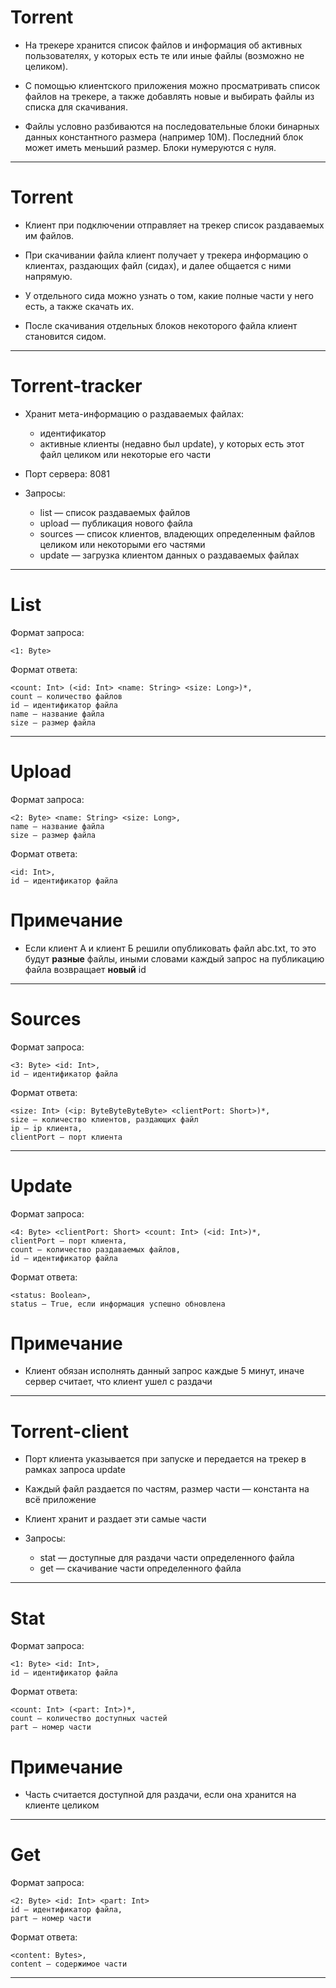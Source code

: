 # Torrent

* На трекере хранится список файлов и информация об активных пользователях, у которых есть те или иные файлы (возможно не целиком).

* С помощью клиентского приложения можно просматривать список файлов на трекере, а также добавлять новые и выбирать файлы из списка для скачивания.

* Файлы условно разбиваются на последовательные блоки бинарных данных константного размера (например 10M). Последний блок может иметь меньший размер. Блоки нумеруются с нуля.

---

# Torrent

* Клиент при подключении отправляет на трекер список раздаваемых им файлов.

* При скачивании файла клиент получает у трекера информацию о клиентах, раздающих файл (сидах), и далее общается с ними напрямую.

* У отдельного сида можно узнать о том, какие полные части у него есть, а также скачать их.

* После скачивания отдельных блоков некоторого файла клиент становится сидом.

---

# Torrent-tracker

* Хранит мета-информацию о раздаваемых файлах:
    * идентификатор
    * активные клиенты (недавно был update), у которых есть этот файл целиком или некоторые его части
    
* Порт сервера: 8081
    
* Запросы:
    * list — список раздаваемых файлов
    * upload — публикация нового файла
    * sources — список клиентов, владеющих определенным файлов целиком или некоторыми его частями
    * update — загрузка клиентом данных о раздаваемых файлах 
    
---

# List

Формат запроса:

    <1: Byte>
Формат ответа:

    <count: Int> (<id: Int> <name: String> <size: Long>)*,
    count — количество файлов
    id — идентификатор файла
    name — название файла
    size — размер файла
    
---

# Upload

Формат запроса:

    <2: Byte> <name: String> <size: Long>,
    name — название файла
    size — размер файла
Формат ответа:

    <id: Int>,
    id — идентификатор файла
    
# Примечание

* Если клиент А и клиент Б решили опубликовать файл abc.txt, то это будут **разные** файлы, иными словами каждый запрос на публикацию файла возвращает **новый** id

---

# Sources

Формат запроса:

    <3: Byte> <id: Int>,
    id — идентификатор файла
Формат ответа:

    <size: Int> (<ip: ByteByteByteByte> <clientPort: Short>)*,
    size — количество клиентов, раздающих файл
    ip — ip клиента,
    clientPort — порт клиента

---

# Update

Формат запроса:

    <4: Byte> <clientPort: Short> <count: Int> (<id: Int>)*,
    clientPort — порт клиента,
    count — количество раздаваемых файлов,
    id — идентификатор файла
Формат ответа:

    <status: Boolean>,
    status — True, если информация успешно обновлена
    
# Примечание

* Клиент обязан исполнять данный запрос каждые 5 минут, иначе сервер считает, что клиент ушел с раздачи

---

# Torrent-client

* Порт клиента указывается при запуске и передается на трекер в рамках запроса update

* Каждый файл раздается по частям, размер части — константа на всё приложение

* Клиент хранит и раздает эти самые части

* Запросы:
    * stat — доступные для раздачи части определенного файла
    * get — скачивание части определенного файла
    
---

# Stat

Формат запроса:

    <1: Byte> <id: Int>,
    id — идентификатор файла
Формат ответа:

    <count: Int> (<part: Int>)*,
    count — количество доступных частей
    part — номер части
    
# Примечание

* Часть считается доступной для раздачи, если она хранится на клиенте целиком

---

# Get

Формат запроса:

    <2: Byte> <id: Int> <part: Int>
    id — идентификатор файла,
    part — номер части 
Формат ответа:
    
    <content: Bytes>,
    content — содержимое части

---
